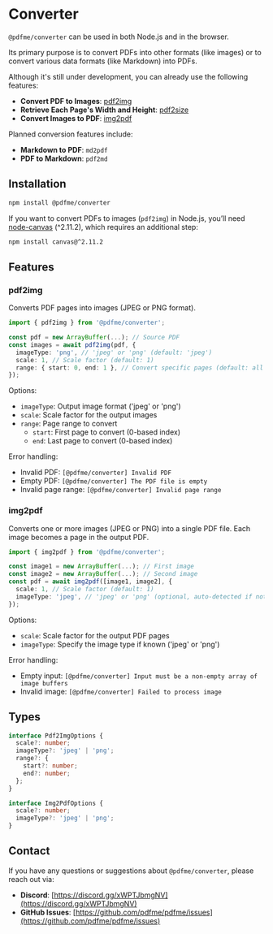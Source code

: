 # Converter

`@pdfme/converter` can be used in both Node.js and in the browser.  

Its primary purpose is to convert PDFs into other formats (like images) or to convert various data formats (like Markdown) into PDFs.

Although it's still under development, you can already use the following features:

- **Convert PDF to Images**: [pdf2img](https://github.com/pdfme/pdfme/blob/main/packages/converter/src/pdf2img.ts)
- **Retrieve Each Page's Width and Height**: [pdf2size](https://github.com/pdfme/pdfme/blob/main/packages/converter/src/pdf2size.ts)
- **Convert Images to PDF**: [img2pdf](https://github.com/pdfme/pdfme/blob/main/packages/converter/src/img2pdf.ts)

Planned conversion features include:
- **Markdown to PDF**: `md2pdf`
- **PDF to Markdown**: `pdf2md`

## Installation

```bash
npm install @pdfme/converter
```

If you want to convert PDFs to images (`pdf2img`) in Node.js, you’ll need [node-canvas](https://github.com/Automattic/node-canvas) (^2.11.2), which requires an additional step:

```bash
npm install canvas@^2.11.2
```

## Features

### pdf2img
Converts PDF pages into images (JPEG or PNG format).

```ts
import { pdf2img } from '@pdfme/converter';

const pdf = new ArrayBuffer(...); // Source PDF
const images = await pdf2img(pdf, {
  imageType: 'png', // 'jpeg' or 'png' (default: 'jpeg')
  scale: 1, // Scale factor (default: 1)
  range: { start: 0, end: 1 }, // Convert specific pages (default: all pages)
});
```

Options:
- `imageType`: Output image format ('jpeg' or 'png')
- `scale`: Scale factor for the output images
- `range`: Page range to convert
  - `start`: First page to convert (0-based index)
  - `end`: Last page to convert (0-based index)

Error handling:
- Invalid PDF: `[@pdfme/converter] Invalid PDF`
- Empty PDF: `[@pdfme/converter] The PDF file is empty`
- Invalid page range: `[@pdfme/converter] Invalid page range`

### img2pdf
Converts one or more images (JPEG or PNG) into a single PDF file. Each image becomes a page in the output PDF.

```ts
import { img2pdf } from '@pdfme/converter';

const image1 = new ArrayBuffer(...); // First image
const image2 = new ArrayBuffer(...); // Second image
const pdf = await img2pdf([image1, image2], {
  scale: 1, // Scale factor (default: 1)
  imageType: 'jpeg', // 'jpeg' or 'png' (optional, auto-detected if not specified)
});
```

Options:
- `scale`: Scale factor for the output PDF pages
- `imageType`: Specify the image type if known ('jpeg' or 'png')

Error handling:
- Empty input: `[@pdfme/converter] Input must be a non-empty array of image buffers`
- Invalid image: `[@pdfme/converter] Failed to process image`


## Types

```ts
interface Pdf2ImgOptions {
  scale?: number;
  imageType?: 'jpeg' | 'png';
  range?: {
    start?: number;
    end?: number;
  };
}

interface Img2PdfOptions {
  scale?: number;
  imageType?: 'jpeg' | 'png';
}
```

## Contact

If you have any questions or suggestions about `@pdfme/converter`, please reach out via:

- **Discord**: [https://discord.gg/xWPTJbmgNV](https://discord.gg/xWPTJbmgNV)
- **GitHub Issues**: [https://github.com/pdfme/pdfme/issues](https://github.com/pdfme/pdfme/issues)
